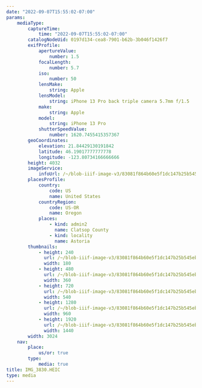 ```yaml
---
date: "2022-09-07T15:55:02-07:00"
params:
    mediaType:
        captureTime:
            time: "2022-09-07T15:55:02-07:00"
        catalogNodeUid: 0197d134-cea8-7901-b62b-3b046f1426f7
        exifProfile:
            apertureValue:
                number: 1.5
            focalLength:
                number: 5.7
            iso:
                number: 50
            lensMake:
                string: Apple
            lensModel:
                string: iPhone 13 Pro back triple camera 5.7mm f/1.5
            make:
                string: Apple
            model:
                string: iPhone 13 Pro
            shutterSpeedValue:
                number: 1620.7455415357367
        geoCoordinates:
            elevation: 21.84429130191842
            latitude: 46.19017777777778
            longitude: -123.80734166666666
        height: 4032
        imageService:
            infoUrl: /~/blob-iiif-image-v3/83081f864b60e5f1dc147b25b545eb5f0adb655aac580c8f79a6881fcc26c3f7/info.json
        placesProfile:
            country:
                code: US
                name: United States
            countryRegion:
                code: US-OR
                name: Oregon
            places:
                - kind: admin2
                  name: Clatsop County
                - kind: locality
                  name: Astoria
        thumbnails:
            - height: 240
              url: /~/blob-iiif-image-v3/83081f864b60e5f1dc147b25b545eb5f0adb655aac580c8f79a6881fcc26c3f7/full/180%2C240/0/default.jpg
              width: 180
            - height: 480
              url: /~/blob-iiif-image-v3/83081f864b60e5f1dc147b25b545eb5f0adb655aac580c8f79a6881fcc26c3f7/full/360%2C480/0/default.jpg
              width: 360
            - height: 720
              url: /~/blob-iiif-image-v3/83081f864b60e5f1dc147b25b545eb5f0adb655aac580c8f79a6881fcc26c3f7/full/540%2C720/0/default.jpg
              width: 540
            - height: 1280
              url: /~/blob-iiif-image-v3/83081f864b60e5f1dc147b25b545eb5f0adb655aac580c8f79a6881fcc26c3f7/full/960%2C1280/0/default.jpg
              width: 960
            - height: 1920
              url: /~/blob-iiif-image-v3/83081f864b60e5f1dc147b25b545eb5f0adb655aac580c8f79a6881fcc26c3f7/full/1440%2C1920/0/default.jpg
              width: 1440
        width: 3024
    nav:
        place:
            us/or: true
        type:
            media: true
title: IMG_3830.HEIC
type: media
---
```


